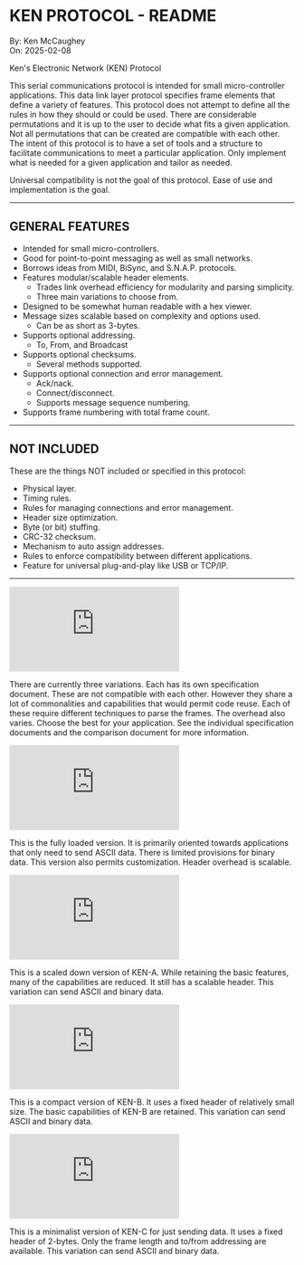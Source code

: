 KEN PROTOCOL - README
=====================
By: Ken McCaughey  
On: 2025-02-08  

<!-- In MarkDownd format. -->
<!-- Page breaks set for MarkText, US letter, with 10 top & bot.-->

Ken's Electronic Network (KEN) Protocol 

This serial communications protocol is intended for small micro-controller 
applications. This data link layer protocol specifies frame elements that 
define a variety of features. This protocol does not attempt to define all 
the rules in how they should or could be used. There are considerable 
permutations and it is up to the user to decide what fits a given 
application. Not all permutations that can be created are compatible with 
each other. The intent of this protocol is to have a set of tools and a 
structure to facilitate communications to meet a particular application. 
Only implement what is needed for a given application and tailor as needed. 
 
Universal compatibility is not the goal of this protocol. Ease of use and 
implementation is the goal.

--------------------------------------------------------------------------

## GENERAL FEATURES

- Intended for small micro-controllers.
- Good for point-to-point messaging as well as small networks.
- Borrows ideas from MIDI, BiSync, and S.N.A.P. protocols.
- Features modular/scalable header elements.
  * Trades link overhead efficiency for modularity and parsing simplicity.
  * Three main variations to choose from.
- Designed to be somewhat human readable with a hex viewer.
- Message sizes scalable based on complexity and options used.
  * Can be as short as 3-bytes.
- Supports optional addressing.
  - To, From, and Broadcast
- Supports optional checksums.
  * Several methods supported.
- Supports optional connection and error management.
  * Ack/nack.
  * Connect/disconnect.
  * Supports message sequence numbering.
- Supports frame numbering with total frame count.

<div style="page-break-before: always;"></div>

--------------------------------------------------------------------------

## NOT INCLUDED
  
These are the things NOT included or specified in this protocol:

- Physical layer.
- Timing rules.
- Rules for managing connections and error management.
- Header size optimization.
- Byte (or bit) stuffing.
- CRC-32 checksum.
- Mechanism to auto assign addresses.
- Rules to enforce compatibility between different applications.
- Feature for universal plug-and-play like USB or TCP/IP.

--------------------------------------------------------------------------

![VARIATIONS](https://github.com/twk6809/KEN_Protocol/blob/main/KEN_protocol_comparison.md)

There are currently three variations. Each has its own specification 
document. These are not compatible with each other. However they share a 
lot of commonalities and capabilities that would permit code reuse. Each 
of these require different techniques to parse the frames. The overhead
also varies. Choose the best for your application. See the individual
specification documents and the comparison document for more information.


![KEN-A, Advanced](https://github.com/twk6809/KEN_Protocol/blob/main/KEN_A_protocol.md)

This is the fully loaded version. It is primarily oriented towards 
applications that only need to send ASCII data. There is limited 
provisions for binary data. This version also permits customization.
Header overhead is scalable.

![KEN-B, Basic](https://github.com/twk6809/KEN_Protocol/blob/main/KEN_B_protocol.md)

This is a scaled down version of KEN-A. While retaining the basic features,
many of the capabilities are reduced. It still has a scalable header. This
variation can send ASCII and binary data.

![KEN-C, Compact](https://github.com/twk6809/KEN_Protocol/blob/main/KEN_C_protocol.md)

This is a compact version of KEN-B. It uses a fixed header of relatively
small size. The basic capabilities of KEN-B are retained. This variation 
can send ASCII and binary data.

<div style="page-break-before: always;"></div>

![KEN-D, Data](https://github.com/twk6809/KEN_Protocol/blob/main/KEN_D_protocol.md)

This is a minimalist version of KEN-C for just sending data. It uses a fixed 
header of 2-bytes. Only the frame length and to/from addressing are available. 
This variation can send ASCII and binary data.

